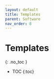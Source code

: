 ```yaml
---
layout: default
title: Templates
parent: Software
nav_order: 8
---
```


# Templates
{: .no_toc }

- TOC
{:toc}

